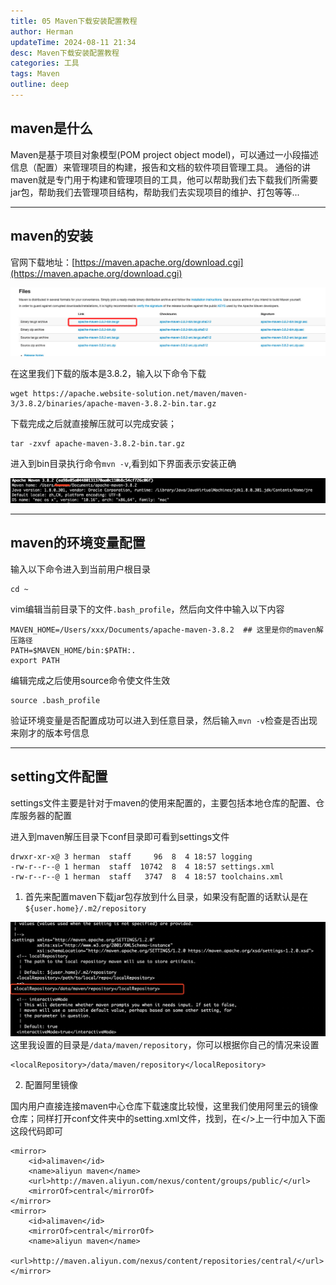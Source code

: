```yaml
---
title: 05 Maven下载安装配置教程
author: Herman
updateTime: 2024-08-11 21:34
desc: Maven下载安装配置教程
categories: 工具
tags: Maven
outline: deep
---
```


## maven是什么
Maven是基于项目对象模型(POM project object model)，可以通过一小段描述信息（配置）来管理项目的构建，报告和文档的软件项目管理工具。
通俗的讲maven就是专门用于构建和管理项目的工具，他可以帮助我们去下载我们所需要jar包，帮助我们去管理项目结构，帮助我们去实现项目的维护、打包等等...

---
## maven的安装

官网下载地址：[https://maven.apache.org/download.cgi](https://maven.apache.org/download.cgi)

![](https://raw.githubusercontent.com/silently9527/images/main/008i3skNgy1gty0yhdps3j6153091mzj02.jpg)

在这里我们下载的版本是3.8.2，输入以下命令下载

```
wget https://apache.website-solution.net/maven/maven-3/3.8.2/binaries/apache-maven-3.8.2-bin.tar.gz
```

下载完成之后就直接解压就可以完成安装；

```
tar -zxvf apache-maven-3.8.2-bin.tar.gz
```

进入到bin目录执行命令`mvn -v`,看到如下界面表示安装正确

![](https://raw.githubusercontent.com/silently9527/images/main/008i3skNgy1gty0uxgzg4j61ok04udhk02.jpg)

---

## maven的环境变量配置

输入以下命令进入到当前用户根目录
```
cd ~
```

vim编辑当前目录下的文件`.bash_profile`，然后向文件中输入以下内容

```
MAVEN_HOME=/Users/xxx/Documents/apache-maven-3.8.2  ## 这里是你的maven解压路径
PATH=$MAVEN_HOME/bin:$PATH:.
export PATH
```

编辑完成之后使用source命令使文件生效

```
source .bash_profile
```

验证环境变量是否配置成功可以进入到任意目录，然后输入`mvn -v`检查是否出现来刚才的版本号信息

---
## setting文件配置

settings文件主要是针对于maven的使用来配置的，主要包括本地仓库的配置、仓库服务器的配置

进入到maven解压目录下conf目录即可看到settings文件

```
drwxr-xr-x@ 3 herman  staff     96  8  4 18:57 logging
-rw-r--r--@ 1 herman  staff  10742  8  4 18:57 settings.xml
-rw-r--r--@ 1 herman  staff   3747  8  4 18:57 toolchains.xml
```

1. 首先来配置maven下载jar包存放到什么目录，如果没有配置的话默认是在`${user.home}/.m2/repository`

![](https://raw.githubusercontent.com/silently9527/images/main/008i3skNgy1gty1e6ttpwj61io0jyaer02.jpg)
这里我设置的目录是`/data/maven/repository`，你可以根据你自己的情况来设置

```
<localRepository>/data/maven/repository</localRepository>
```

2. 配置阿里镜像

国内用户直接连接maven中心仓库下载速度比较慢，这里我们使用阿里云的镜像仓库；同样打开conf文件夹中的setting.xml文件，找到</mirrors>，在</>上一行中加入下面这段代码即可

```
<mirror>
    <id>alimaven</id>
    <name>aliyun maven</name>
    <url>http://maven.aliyun.com/nexus/content/groups/public/</url>
    <mirrorOf>central</mirrorOf>
</mirror>
<mirror>
    <id>alimaven</id>
    <mirrorOf>central</mirrorOf>
    <name>aliyun maven</name>
    <url>http://maven.aliyun.com/nexus/content/repositories/central/</url>
</mirror>
```
